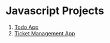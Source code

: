 # Javascript Projects

1. [Todo App](https://github.com/shnitish/js-projects/tree/main/Todo_App)
2. [Ticket Management App](https://github.com/shnitish/js-projects/tree/main/Ticket_Management)